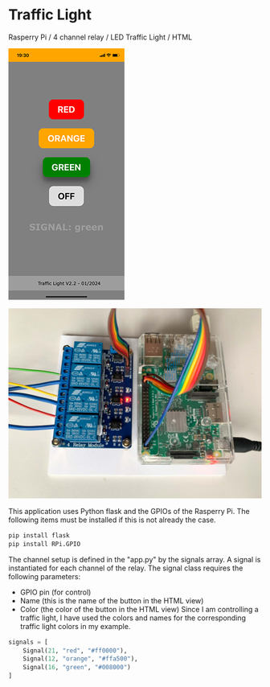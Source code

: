 # Traffic Light

Rasperry Pi / 4 channel relay / LED Traffic Light / HTML

![alt text](https://github.com/ykSneerG/TrafficLight/blob/main/docs/UI_iphone.PNG "Screenshot iphone App")

![alt text](https://github.com/ykSneerG/TrafficLight/blob/main/docs/IMG_2868.jpg "Photo Setup")

This application uses Python flask and the GPIOs of the Rasperry Pi. The following items must be installed if this is not already the case.

```python
pip install flask
pip install RPi.GPIO
```

The channel setup is defined in the "app.py" by the signals array. A signal is instantiated for each channel of the relay.
The signal class requires the following parameters:
* GPIO pin (for control)
* Name (this is the name of the button in the HTML view)
* Color (the color of the button in the HTML view)
Since I am controlling a traffic light, I have used the colors and names for the corresponding traffic light colors in my example.

```python
signals = [
    Signal(21, "red", "#ff0000"),
    Signal(12, "orange", "#ffa500"),
    Signal(16, "green", "#008000")
]
```

